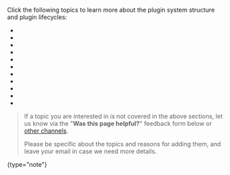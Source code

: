 [//]: # (title: Plugin Structure)

<!-- Copyright 2000-2022 JetBrains s.r.o. and other contributors. Use of this source code is governed by the Apache 2.0 license that can be found in the LICENSE file. -->

Click the following topics to learn more about the plugin system structure and plugin lifecycles:

* [](plugin_content.md)
* [](plugin_class_loaders.md)
* [](plugin_actions.md)
* [](plugin_extensions.md)
* [](plugin_services.md)
* [](plugin_listeners.md)
* [](plugin_extension_points.md)
* [](plugin_components.md)
* [](plugin_configuration_file.md)
* [](plugin_icon_file.md)
* [](plugin_dependencies.md)

> If a topic you are interested in is not covered in the above sections, let us know via the "**Was this page helpful?**" feedback form below or [other channels](getting_help.md#problems-with-the-guide).
>
> Please be specific about the topics and reasons for adding them, and leave your email in case we need more details.
>
{type="note"}
